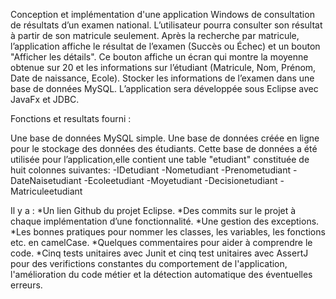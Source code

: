 Conception et implémentation d'une application Windows de consultation de résultats d’un examen national. L’utilisateur pourra consulter son résultat à partir de son matricule seulement. 
Après la recherche par matricule, l’application affiche le résultat de l’examen (Succès ou Échec) et un bouton "Afficher les détails".
Ce bouton affiche un écran qui montre la moyenne obtenue sur 20 et les informations sur l’étudiant (Matricule, Nom, Prénom, Date de naissance, Ecole). 
Stocker les informations de l’examen dans une base de données MySQL. L’application sera développée sous Eclipse avec JavaFx et JDBC.

Fonctions et resultats fourni :

Une base de données MySQL simple.
Une base de données  créée en ligne pour le stockage des données des étudiants.
Cette base de données a été utilisée pour l’application,elle contient une table "etudiant" constituée de huit colonnes
suivantes:
-IDetudiant
-Nometudiant
-Prenometudiant
-DateNaisetudiant
-Ecoleetudiant
-Moyetudiant
-Decisionetudiant
-Matriculeetudiant


Il y a :
*Un lien Github du projet Eclipse.
*Des commits sur le projet à chaque implémentation d’une fonctionnalité.
*Une gestion des exceptions.
*Les bonnes pratiques pour nommer les classes, les variables, les fonctions etc. en camelCase.
*Quelques commentaires pour aider à comprendre le code.
*Cinq tests unitaires avec Junit et cinq test unitaires avec AssertJ pour des verifictions constantes du comportement de l'application,
l'amélioration du code métier et la détection automatique des éventuelles erreurs.
